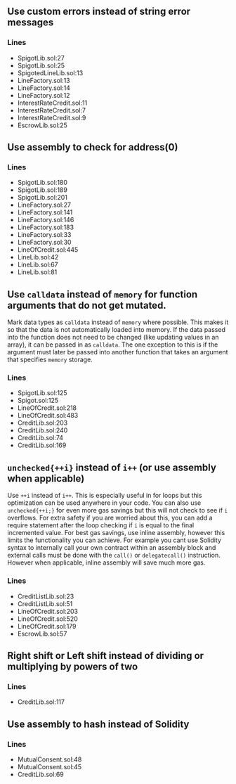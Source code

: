 ## Use custom errors instead of string error messages

### Lines
- SpigotLib.sol:27
- SpigotLib.sol:25
- SpigotedLineLib.sol:13
- LineFactory.sol:13
- LineFactory.sol:14
- LineFactory.sol:12
- InterestRateCredit.sol:11
- InterestRateCredit.sol:7
- InterestRateCredit.sol:9
- EscrowLib.sol:25

## Use assembly to check for address(0)
### Lines
- SpigotLib.sol:180
- SpigotLib.sol:189
- SpigotLib.sol:201
- LineFactory.sol:27
- LineFactory.sol:141
- LineFactory.sol:146
- LineFactory.sol:183
- LineFactory.sol:33
- LineFactory.sol:30
- LineOfCredit.sol:445
- LineLib.sol:42
- LineLib.sol:67
- LineLib.sol:81

## Use `calldata` instead of `memory` for function arguments that do not get mutated.
Mark data types as `calldata` instead of `memory` where possible. This makes it so that the data is not automatically loaded into memory. If the data passed into the function does not need to be changed (like updating values in an array), it can be passed in as `calldata`. The one exception to this is if the argument must later be passed into another function that takes an argument that specifies `memory` storage. 
### Lines
- SpigotLib.sol:125
- Spigot.sol:125
- LineOfCredit.sol:218
- LineOfCredit.sol:483
- CreditLib.sol:203
- CreditLib.sol:240
- CreditLib.sol:74
- CreditLib.sol:169

## `unchecked{++i}` instead of `i++` (or use assembly when applicable)

Use `++i` instead of `i++`. This is especially useful in for loops but this optimization can be used anywhere in your code. You can also use `unchecked{++i;}` for even more gas savings but this will not check to see if `i` overflows. For extra safety if you are worried about this, you can add a require statement after the loop checking if `i` is equal to the final incremented value. For best gas savings, use inline assembly, however this limits the functionality you can achieve. For example you cant use Solidity syntax to internally call your own contract within an assembly block and external calls must be done with the `call()` or `delegatecall()` instruction. However when applicable, inline assembly will save much more gas.

### Lines
- CreditListLib.sol:23
- CreditListLib.sol:51
- LineOfCredit.sol:203
- LineOfCredit.sol:520
- LineOfCredit.sol:179
- EscrowLib.sol:57

## Right shift or Left shift instead of dividing or multiplying by powers of two
### Lines
- CreditLib.sol:117

## Use assembly to hash instead of Solidity
### Lines
- MutualConsent.sol:48
- MutualConsent.sol:45
- CreditLib.sol:69

